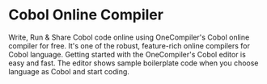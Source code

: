 # Cobol Online Compiler

Write, Run & Share Cobol code online using OneCompiler's Cobol online compiler for free. It's one of the robust, feature-rich online compilers for Cobol language. Getting started with the OneCompiler's Cobol editor is easy and fast. The editor shows sample boilerplate code when you choose language as Cobol and start coding. 
